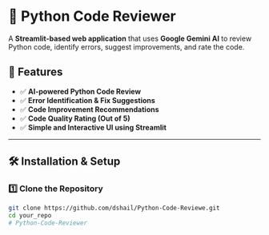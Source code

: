 # 🚀 Python Code Reviewer

A **Streamlit-based web application** that uses **Google Gemini AI** to review Python code, identify errors, suggest improvements, and rate the code.

## 🎯 Features
- ✅ **AI-powered Python Code Review**  
- ✅ **Error Identification & Fix Suggestions**  
- ✅ **Code Improvement Recommendations**  
- ✅ **Code Quality Rating (Out of 5)**  
- ✅ **Simple and Interactive UI using Streamlit**  

---

## 🛠️ Installation & Setup

### 1️⃣ **Clone the Repository**
```bash
git clone https://github.com/dshail/Python-Code-Reviewe.git
cd your_repo
# Python-Code-Reviewer
